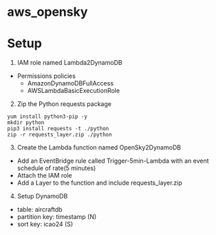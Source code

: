 # aws_opensky

# Setup

1. IAM role named Lambda2DynamoDB

* Permissions policies
  * AmazonDynamoDBFullAccess
  * AWSLambdaBasicExecutionRole

2. Zip the Python requests package
```
yum install python3-pip -y
mkdir python
pip3 install requests -t ./python
zip -r requests_layer.zip ./python
```

3. Create the Lambda function named OpenSky2DynamoDB

* Add an EventBridge rule called Trigger-5min-Lambda with an event schedule of rate(5 minutes)
* Attach the IAM role
* Add a Layer to the function and include requests_layer.zip

4. Setup DynamoDB

* table: aircraftdb
* partition key: timestamp (N)
* sort key: icao24 (S)
